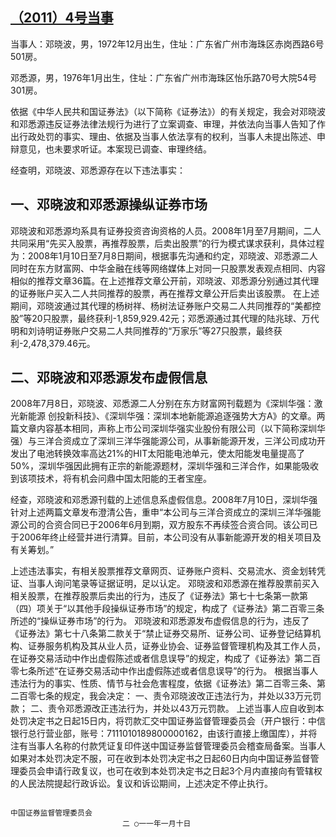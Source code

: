 ## [（2011）4号当事](http://www.csrc.gov.cn/pub/zjhpublic/G00306212/201102/t20110211_191793.htm)


当事人：邓晓波，男，1972年12月出生，住址：广东省广州市海珠区赤岗西路6号501房。

邓悉源，男，1976年1月出生，住址：广东省广州市海珠区怡乐路70号大院54号301房。

依据《中华人民共和国证券法》（以下简称《证券法》）的有关规定，我会对邓晓波和邓悉源违反证券法律法规行为进行了立案调查、审理，并依法向当事人告知了作出行政处罚的事实、理由、依据及当事人依法享有的权利，当事人未提出陈述、申辩意见，也未要求听证。本案现已调查、审理终结。

经查明，邓晓波、邓悉源存在以下违法事实：

## 一、邓晓波和邓悉源操纵证券市场
邓晓波和邓悉源均系具有证券投资咨询资格的人员。2008年1月至7月期间，二人共同采用“先买入股票，再推荐股票，后卖出股票”的行为模式谋求获利，具体过程为：2008年1月10日至7月8日期间，根据事先沟通和约定，邓晓波、邓悉源二人同时在东方财富网、中华金融在线等网络媒体上对同一只股票发表观点相同、内容相似的推荐文章36篇。在上述推荐文章公开前，邓晓波、邓悉源分别通过其代理的证券账户买入二人共同推荐的股票，再在推荐文章公开后卖出该股票。
在上述期间，邓晓波通过其代理的杨树祥、杨树法证券账户交易二人共同推荐的“美都控股”等20只股票，最终获利-1,859,929.42元；邓悉源通过其代理的陆兆球、万代明和刘诗明证券账户交易二人共同推荐的“万家乐”等27只股票，最终获利-2,478,379.46元。

## 二、邓晓波和邓悉源发布虚假信息

2008年7月8日，邓晓波、邓悉源二人分别在东方财富网刊载题为《深圳华强：激光新能源 创投新科技》、《深圳华强：深圳本地新能源追逐强势大方A》的文章。两篇文章内容基本相同，声称上市公司深圳华强实业股份有限公司（以下简称深圳华强）与三洋合资成立了深圳三洋华强能源公司，从事新能源开发，三洋公司成功开发出了电池转换效率高达21%的HIT太阳能电池单元，使太阳能发电量提高了50%，深圳华强因此拥有正宗的新能源题材，深圳华强和三洋合作，如果能吸收到该项技术，将有机会问鼎中国太阳能的王者宝座。

经查，邓晓波和邓悉源刊载的上述信息系虚假信息。2008年7月10日，深圳华强针对上述两篇文章发布澄清公告，重申“本公司与三洋合资成立的深圳三洋华强能源公司的合资合同已于2006年6月到期，双方股东不再续签合资合同。该公司已于2006年终止经营并进行清算。目前，本公司没有从事新能源开发的相关项目及有关筹划。”

上述违法事实，有相关股票推荐文章网页、证券账户资料、交易流水、资金划转凭证、当事人询问笔录等证据证明，足以认定。
邓晓波和邓悉源在推荐股票前买入相关股票，在推荐股票后卖出的行为，违反了《证券法》第七十七条第一款第（四）项关于“以其他手段操纵证券市场”的规定，构成了《证券法》第二百零三条所述的“操纵证券市场”的行为。
邓晓波和邓悉源发布虚假信息的行为，违反了《证券法》第七十八条第二款关于“禁止证券交易所、证券公司、证券登记结算机构、证券服务机构及其从业人员，证券业协会、证券监督管理机构及其工作人员，在证券交易活动中作出虚假陈述或者信息误导”的规定，构成了《证券法》第二百零七条所述“在证券交易活动中作出虚假陈述或者信息误导”的行为。
根据当事人违法行为的事实、性质、情节与社会危害程度，依据《证券法》第二百零三条、第二百零七条的规定，我会决定：
一、责令邓晓波改正违法行为，并处以33万元罚款；
二、责令邓悉源改正违法行为，并处以43万元罚款。
上述当事人应自收到本处罚决定书之日起15日内，将罚款汇交中国证券监督管理委员会（开户银行：中信银行总行营业部，账号：7111010189800000162，由该行直接上缴国库），并将注有当事人名称的付款凭证复印件送中国证券监督管理委员会稽查局备案。当事人如果对本处罚决定不服，可在收到本处罚决定书之日起60日内向中国证券监督管理委员会申请行政复议，也可在收到本处罚决定书之日起3个月内直接向有管辖权的人民法院提起行政诉讼。复议和诉讼期间，上述决定不停止执行。
 
 
 
 
                                                                                                  中国证券监督管理委员会
                             二 ○一一年一月十日
 
 
 
 
 
 
 
 
 
 
 
 
 
 
 
